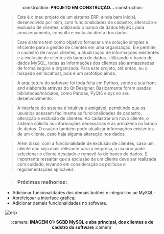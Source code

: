 <p align="center"> 
:construction: <b> PROJETO EM CONSTRUÇÃO... </b> :construction: 
<p>
 
 > Este é o meu projeto de um sistema ERP, ainda bem inicial, desenvolvido por mim, com funcionalidades de cadastro, alteração e exclusão de clientes, utilizando o banco de dados MySQL para armazenamento, consulta e exclusão direta dos dados.

> Esse sistema tem como objetivo fornecer uma solução simples e eficiente para a gestão de clientes em uma organização. Ele permite o cadastro de novos clientes, a atualização de informações existentes e a exclusão de  clientes do banco de dados. Utilizando o banco de dados MySQL, todas as informações dos clientes são armazenadas de forma segura e organizada. Para este projeto, até então, eu o hospedo em locahost, pois é um protótipo ainda.

> A arquitetura do software foi toda feita em Python, sendo a sua front end elaborada através do Qt Designer. Basicamente foram usadas bibliotecas/módulos, como Pandas, PyQt5 e sys no seu desenvolvimento.

> A interface do sistema é intuitiva e amigável, permitindo que os usuários acessem facilmente as funcionalidades de cadastro, alteração e exclusão de clientes. Ao cadastrar um novo cliente, o sistema solicita as informações necessárias e as armazena no banco de dados. O usuário também pode atualizar informações existentes de um cliente, caso haja alguma alteração nos dados.

> Além disso, com a funcionalidade de exclusão de clientes, caso um cliente não seja mais relevante para a empresa, o usuário pode selecionar o cliente desejado e removê-lo do banco de dados. É importante ressaltar que a exclusão de um cliente deve ser realizada com cuidado, levando em consideração as políticas e regulamentações aplicáveis.

 > ### Próximas melhorias:
  * Adicionar funcionalidades dos demais botões e integrá-los ao MySQL;
  * Aprefeiçoar a interface gráfica;
  * Adicionar demais funcionalidades no software.

 ![erp](https://github.com/CeLo93/ERP_PythonQT/assets/92175791/d926d598-2557-43da-b183-77172ac2fdd2)
 <p align="center"> 
:camera: <b> IMAGEM 01: SGBD MySQL e aba principal, dos clientes e de cadstro do software </b> :camera: 
<p>
